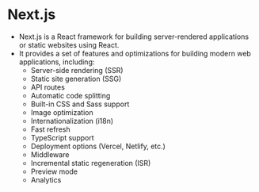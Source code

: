 # Next.js
- Next.js is a React framework for building server-rendered applications or static websites using React.
- It provides a set of features and optimizations for building modern web applications, including:
  - Server-side rendering (SSR)
  - Static site generation (SSG)
  - API routes
  - Automatic code splitting
  - Built-in CSS and Sass support
  - Image optimization
  - Internationalization (i18n)
  - Fast refresh
  - TypeScript support
  - Deployment options (Vercel, Netlify, etc.)
  - Middleware
  - Incremental static regeneration (ISR)
  - Preview mode
  - Analytics